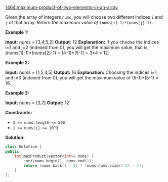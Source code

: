 [1464.maximum-product-of-two-elements-in-an-array](https://leetcode.com/problems/maximum-product-of-two-elements-in-an-array/)  

Given the array of integers `nums`, you will choose two different indices `i` and `j` of that array. _Return the maximum value of_ `(nums[i]-1)*(nums[j]-1)`.

**Example 1:**

**Input:** nums = \[3,4,5,2\]
**Output:** 12 
**Explanation:** If you choose the indices i=1 and j=2 (indexed from 0), you will get the maximum value, that is, (nums\[1\]-1)\*(nums\[2\]-1) = (4-1)\*(5-1) = 3\*4 = 12. 

**Example 2:**

**Input:** nums = \[1,5,4,5\]
**Output:** 16
**Explanation:** Choosing the indices i=1 and j=3 (indexed from 0), you will get the maximum value of (5-1)\*(5-1) = 16.

**Example 3:**

**Input:** nums = \[3,7\]
**Output:** 12

**Constraints:**

*   `2 <= nums.length <= 500`
*   `1 <= nums[i] <= 10^3`  



**Solution:**  

```cpp
class Solution {
public:
    int maxProduct(vector<int>& nums) {
        sort(nums.begin(), nums.end());
        return (nums.back() - 1) * (nums[nums.size()-2] - 1);
    }
};
```
      